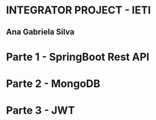 # INTEGRATOR PROJECT - IETI
## Ana Gabriela Silva

# Parte 1 - SpringBoot Rest API

# Parte 2 - MongoDB

# Parte 3 - JWT





